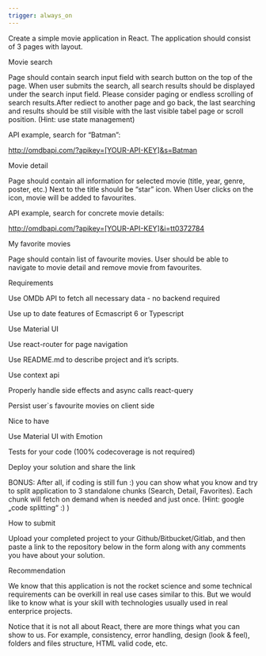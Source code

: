 ```yaml
---
trigger: always_on
---
```


Create a simple movie application in React. The application should consist of 3 pages with layout.



Movie search

Page should contain search input field with search button on the top of the page. When user submits the search, all search results should be displayed under the search input field. Please consider paging or endless scrolling of search results.After rediect to another page and go back, the last searching and results should be still visible with the last visible tabel page or scroll position. (Hint: use state management)

API example, search for “Batman”:

http://omdbapi.com/?apikey=[YOUR-API-KEY]&s=Batman





Movie detail

Page should contain all information for selected movie (title, year, genre, poster, etc.) Next to the title should be “star” icon. When User clicks on the icon, movie will be added to favourites.

API example, search for concrete movie details:

http://omdbapi.com/?apikey=[YOUR-API-KEY]&i=tt0372784



My favorite movies

Page should contain list of favourite movies. User should be able to navigate to movie detail and remove movie from favourites.



Requirements

Use OMDb API to fetch all necessary data - no backend required

Use up to date features of Ecmascript 6 or Typescript

Use Material UI

Use react-router for page navigation

Use README.md to describe project and it’s scripts.

Use context api

Properly handle side effects and async calls react-query

Persist user`s favourite movies on client side



Nice to have

Use Material UI with Emotion

Tests for your code (100% codecoverage is not required)

Deploy your solution and share the link

BONUS: After all, if coding is still fun :) you can show what you know and try to split application to 3 standalone chunks (Search, Detail, Favorites). Each chunk will fetch on demand when is needed and just once. (Hint: google „code splitting“ :) )





How to submit

Upload your completed project to your Github/Bitbucket/Gitlab, and then paste a link to the repository below in the form along with any comments you have about your solution.



Recommendation

We know that this application is not the rocket science and some technical requirements can be overkill in real use cases similar to this. But we would like to know what is your skill with technologies usually used in real enterprice projects.

Notice that it is not all about React, there are more things what you can show to us. For example, consistency, error handling, design (look & feel), folders and files structure, HTML valid code, etc.